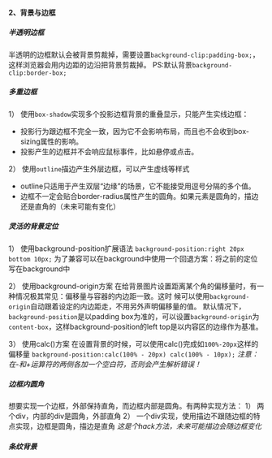#### 2、背景与边框
##### 半透明边框
半透明的边框默认会被背景剪裁掉，需要设置`background-clip:padding-box;`，这样浏览器会用内边距的边沿把背景剪裁掉。
PS:默认背景`background-clip:border-box;`

##### 多重边框
1） 使用`box-shadow`实现多个投影边框背景的重叠显示，只能产生实线边框：

* 投影行为跟边框不完全一致，因为它不会影响布局，而且也不会收到box-sizing属性的影响。
* 投影产生的边框并不会响应鼠标事件，比如悬停或点击。

2） 使用`outline`描边产生外层边框，可以产生虚线等样式

* outline只适用于产生双层“边缘”的场景，它不能接受用逗号分隔的多个值。
* 边框不一定会贴合border-radius属性产生的圆角。如果元素是圆角的，描边还是直角的（未来可能有变化）

##### 灵活的背景定位
1） 使用background-position扩展语法
`background-position:right 20px bottom 10px;`
为了兼容可以在background中使用一个回退方案：将之前的定位写在background中

2） 使用background-origin方案
在给背景图片设置距离某个角的偏移量时，有一种情况极其常见：偏移量与容器的内边距一致。这时 候可以使用`background-origin`自动跟着设定的内边距走，不用另外声明偏移量的值。
默认情况下，`background-position`是以padding box为准的，可以设置`background-origin`为`content-box`，这样background-position的left top是以内容区的边缘作为基准。

3） 使用calc()方案
在设置背景的时候，可以使用calc()完成如`100%-20px`这样的偏移量
`background-position:calc(100% - 20px) calc(100% - 10px);`
*注意：在-和+运算符的两侧各加一个空白符，否则会产生解析错误！*

##### 边框内圆角
想要实现一个边框，外部保持直角，而边框内部是圆角。有两种实现方法：
1） 两个div，内部的div是圆角，外部直角
2） 一个div实现，使用描边不跟随边框的特点实现，边框是圆角，描边是直角
*这是个hack方法，未来可能描边会随边框变化*

##### 条纹背景
